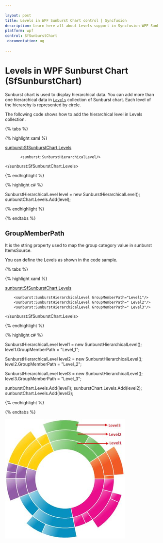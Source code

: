```yaml
---

layout: post
title: Levels in WPF Sunburst Chart control | Syncfusion
description: Learn here all about Levels support in Syncfusion WPF Sunburst Chart (SfSunburstChart) control and more.
platform: wpf 
control: SfSunburstChart 
 documentation: ug

---
```


# Levels in WPF Sunburst Chart (SfSunburstChart)

Sunburst chart is used to display hierarchical data. You can add more than one hierarchical data in [`Levels`](https://help.syncfusion.com/cr/wpf/Syncfusion.UI.Xaml.SunburstChart.SfSunburstChart.html#Syncfusion_UI_Xaml_SunburstChart_SfSunburstChart_Levels) collection of Sunburst chart. Each level of the hierarchy is represented by circle. 

The following code shows how to add the hierarchical level in Levels collection.

{% tabs %}

{% highlight xaml %}

<sunburst:SfSunburstChart.Levels>

           <sunburst:SunburstHierarchicalLevel/>
           
</sunburst:SfSunburstChart.Levels>

{% endhighlight %}

{% highlight c# %}

SunburstHierarchicalLevel level = new SunburstHierarchicalLevel();
sunburstChart.Levels.Add(level);

{% endhighlight %}

{% endtabs %}

## GroupMemberPath

It is the string property used to map the group category value in sunburst ItemsSource.

You can define the Levels as shown in the code sample.

{% tabs %}

{% highlight xaml %}

<sunburst:SfSunburstChart.Levels>

        <sunburst:SunburstHierarchicalLevel GroupMemberPath="Level1"/>
        <sunburst:SunburstHierarchicalLevel GroupMemberPath=" Level2"/>
        <sunburst:SunburstHierarchicalLevel GroupMemberPath=" Level3"/>

</sunburst:SfSunburstChart.Levels>

{% endhighlight %}

{% highlight c# %}

SunburstHierarchicalLevel level1 = new SunburstHierarchicalLevel();
level1.GroupMemberPath = "Level_1";

SunburstHierarchicalLevel level2 = new SunburstHierarchicalLevel();
level2.GroupMemberPath = "Level_2";

SunburstHierarchicalLevel level3 = new SunburstHierarchicalLevel();
level3.GroupMemberPath = "Level_3";

sunburstChart.Levels.Add(level1);
sunburstChart.Levels.Add(level2);
sunburstChart.Levels.Add(level3);
			
{% endhighlight %}

{% endtabs %}

![Levels_img1](Levels_images/Levels_img1.jpeg)


